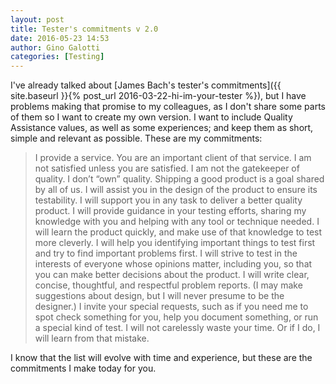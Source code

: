 ```yaml
---
layout: post
title: Tester's commitments v 2.0
date: 2016-05-23 14:53
author: Gino Galotti
categories: [Testing]
---
```

I've already talked about [James Bach's tester's commitments]({{ site.baseurl }}{% post_url 2016-03-22-hi-im-your-tester %}), but I have problems making that promise to my colleagues, as I don't share some parts of them so I want to create my own version. I want to include Quality Assistance values, as well as some experiences; and keep them as short, simple and relevant as possible. These are my commitments:

> I provide a service. You are an important client of that service. I am not satisfied unless you are satisfied.
> I am not the gatekeeper of quality. I don’t “own” quality. Shipping a good product is a goal shared by all of us.
> I will assist you in the design of the product to ensure its testability.
> I will support you in any task to deliver a better quality product.
> I will provide guidance in your testing efforts, sharing my knowledge with you and helping with any tool or technique needed.
> I will learn the product quickly, and make use of that knowledge to test more cleverly.
> I will help you identifying important things to test first and try to find important problems first.
> I will strive to test in the interests of everyone whose opinions matter, including you, so that you can make better decisions about the product.
> I will write clear, concise, thoughtful, and respectful problem reports. (I may make suggestions about design, but I will never presume to be the designer.)
> I invite your special requests, such as if you need me to spot check something for you, help you document something, or run a special kind of test.
> I will not carelessly waste your time. Or if I do, I will learn from that mistake.

I know that the list will evolve with time and experience, but these are the commitments I make today for you.
